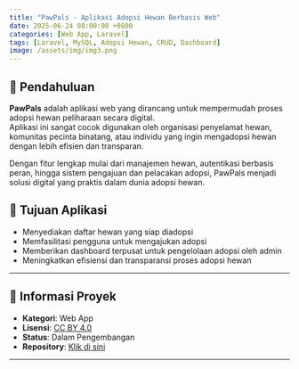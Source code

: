 ```yaml
---
title: "PawPals - Aplikasi Adopsi Hewan Berbasis Web"
date: 2025-06-24 08:00:00 +0800
categories: [Web App, Laravel]
tags: [Laravel, MySQL, Adopsi Hewan, CRUD, Dashboard]
image: /assets/img/img3.png
---
```


## 🐾 Pendahuluan

**PawPals** adalah aplikasi web yang dirancang untuk mempermudah proses adopsi hewan peliharaan secara digital.  
Aplikasi ini sangat cocok digunakan oleh organisasi penyelamat hewan, komunitas pecinta binatang, atau individu yang ingin mengadopsi hewan dengan lebih efisien dan transparan.

Dengan fitur lengkap mulai dari manajemen hewan, autentikasi berbasis peran, hingga sistem pengajuan dan pelacakan adopsi, PawPals menjadi solusi digital yang praktis dalam dunia adopsi hewan.

## 🎯 Tujuan Aplikasi

- Menyediakan daftar hewan yang siap diadopsi
- Memfasilitasi pengguna untuk mengajukan adopsi
- Memberikan dashboard terpusat untuk pengelolaan adopsi oleh admin
- Meningkatkan efisiensi dan transparansi proses adopsi hewan


---

## 📂 Informasi Proyek

- **Kategori**: Web App
- **Lisensi**: [CC BY 4.0](https://creativecommons.org/licenses/by/4.0/)
- **Status**: Dalam Pengembangan
- **Repository**: [Klik di sini](https://github.com/Amaliaadiah/project_web)

---
